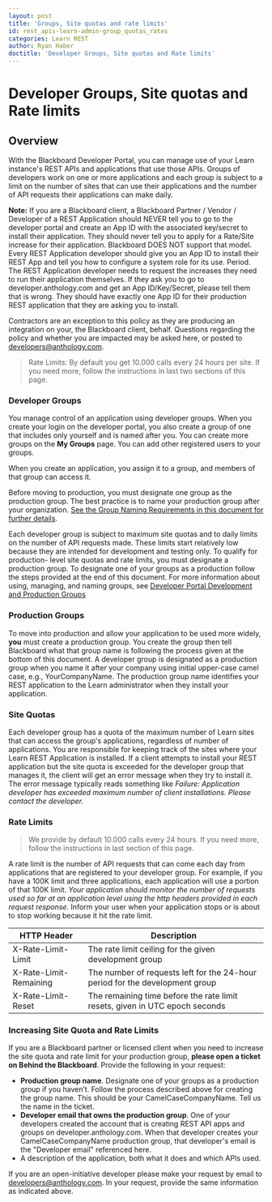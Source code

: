 ```yaml
---
layout: post
title: 'Groups, Site quotas and rate limits'
id: rest_apis-learn-admin-group_quotas_rates
categories: Learn REST
author: Ryan Haber
doctitle: 'Developer Groups, Site quotas and Rate limits'
---
```


<VersioningTracker frontMatter={frontMatter}/>

# Developer Groups, Site quotas and Rate limits

## Overview

With the Blackboard Developer Portal, you can manage use of your Learn
instance's REST APIs and applications that use those APIs. Groups of
developers work on one or more applications and each group is subject to a
limit on the number of sites that can use their applications and the number of
API requests their applications can make daily.

**Note:** If you are a Blackboard client, a Blackboard Partner / Vendor / Developer of a REST Application should NEVER tell you to go to the developer portal and create an App ID with the associated key/secret to install their application. They should never tell you to apply for a Rate/Site increase for their application. Blackboard DOES NOT support that model. Every REST Application developer should give you an App ID to install their REST App and tell you how to configure a system role for its use. Period. The REST Application developer needs to request the increases they need to run their application themselves. If they ask you to go to developer.anthology.com and get an App ID/Key/Secret, please tell them that is wrong. They should have exactly one App ID for their production REST application that they are asking you to install.

Contractors are an exception to this policy as they are producing an
integration on your, the Blackboard client, behalf. Questions regarding the
policy and whether you are impacted may be asked here, or posted to <a href="mailto:developers@anthology.com?subject=Quotas and Rate Limits">developers&#64;anthology.com</a>.

> Rate Limits: By default you get 10.000 calls every 24 hours per site. If you need more, follow the instructions in last two sections of this page.

### Developer Groups

You manage control of an application using developer groups. When you create
your login on the developer portal, you also create a group of one that
includes only yourself and is named after you. You can create more groups on
the **My Groups** page. You can add other registered users to your groups.

When you create an application, you assign it to a group, and members of that
group can access it.

Before moving to production, you must designate one group as the production
group. The best practice is to name your production group after your
organization. [See the Group Naming Requirements in this document for further details](/docs/rest-apis/learn/admin/production-groups.md).

Each developer group is subject to maximum site quotas and to daily limits on
the number of API requests made. These limits start relatively low because
they are intended for development and testing only. To qualify for production-
level site quotas and rate limits, you must designate a production group. To
designate one of your groups as a production follow the steps provided at the
end of this document. For more information about using, managing, and naming
groups, see [Developer Portal Development and Production Groups](/docs/rest-apis/learn/admin/production-groups.md)

### Production Groups

To move into production and allow your application to be used more widely,
**you** must create a production group. You create the group then tell
Blackboard what that group name is following the process given at the bottom
of this document. A developer group is designated as a production group when
you name it after your company using initial upper-case camel case, e.g.,
YourCompanyName. The production group name identifies your REST application to
the Learn administrator when they install your application.

### Site Quotas

Each developer group has a quota of the maximum number of Learn
sites that can access the group's applications, regardless of number of
applications. You are responsible for keeping track of the sites where your
Learn REST Application is installed. If a client attempts to install your REST
application but the site quota is exceeded for the developer group that
manages it, the client will get an error message when they try to install it.
The error message typically reads something like _Failure: Application
developer has exceeded maximum number of client installations. Please contact
the developer._

### Rate Limits

> We provide by default 10.000 calls every 24 hours. If you need more, follow the instructions in last section of this page.

A rate limit is the number of API requests that can come each day from
applications that are registered to your developer group. For example, if you
have a 100K limit and three applications, each application will use a portion
of that 100K limit. _Your application should monitor the number of requests used so far at an
application level using the http headers provided in each request response._ Inform your user when your application stops or is about to stop working because it hit the rate limit.

| HTTP Header            | Description                                                                  |
| ---------------------- | ---------------------------------------------------------------------------- |
| X-Rate-Limit-Limit     | The rate limit ceiling for the given development group                       |
| X-Rate-Limit-Remaining | The number of requests left for the 24-hour period for the development group |
| X-Rate-Limit-Reset     | The remaining time before the rate limit resets, given in UTC epoch seconds  |

### Increasing Site Quota and Rate Limits

If you are a Blackboard partner or licensed client when you need to increase
the site quota and rate limit for your production group, **please open a
ticket on Behind the Blackboard**. Provide the following in your request:

- **Production group name**. Designate one of your groups as a production group if
  you haven’t. Follow the process described above for creating the group name.
  This should be your CamelCaseCompanyName. Tell us the name in the ticket.
- **Developer email that owns the production group**. One of your developers
  created the account that is creating REST API apps and groups on
  developer.anthology.com. When that developer creates your
  CamelCaseCompanyName production group, that developer's email is the
  "Developer email" referenced here.
- A description of the application, both what it does and which APIs used.

If you are an open-initiative developer please make your request by email to
[developers@anthology.com](mailto:developers@anthology.com). In your
request, provide the same information as indicated above.

<AuthorBox frontMatter={frontMatter}/>
